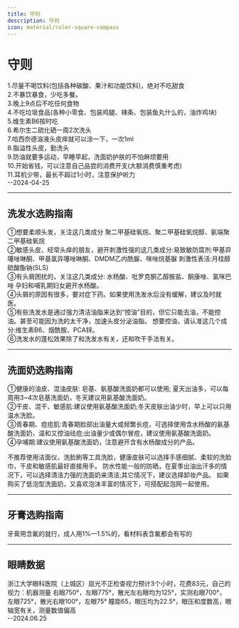 ```yaml
---
title: 守则
description: 守则
icon: material/ruler-square-compass
---
```


# 守则

1.尽量不喝饮料(包括各种碳酸、果汁和功能饮料)，绝对不吃甜食<br>
2.不暴饮暴食，少吃多餐。<br>
3.晚上9点后不吃任何食物<br>
4.不吃垃圾食品(各种小零食、包装鸡腿、辣条、包装鱼丸什么的，油炸鸡块)<br>
5.维生素B6按时吃<br>
6.希尔生二硫化硒一周2次洗头<br>
7.哈西奈德溶液头皮痒就可以涂一下，一次1ml<br>
8.脂溢性头皮，勤洗头<br>
9.防油就要多运动，早睡早起，洗面奶护肤的不怕麻烦要用<br>
10.开始省钱，可以注意自己品尝的消费开支(大额消费慎重考虑)<br>
11.耳机少带，最长不超过1小时，注意保护听力<br>
--2024-04-25

-----

## 洗发水选购指南
①想要柔顺头发，关注这几类成分
聚二甲基硅氧烷、聚二甲基硅氧烷醇、氨端聚二甲基硅氧烷<br>
②敏感头皮、经常头痒的朋友，避开刺激性强的这几类成分:易致敏防腐剂:甲基异噻唑啉酮、甲基氯异噻唑啉酮、DMDM乙内酰脲、咪唑烷基脲
刺激性表活:月桂醇硫酸酯钠(SLS)<br>
③有头屑困扰的，关注这几类成分:
水杨酸、吡罗克酮乙醇胺盐、酮康唑、氯咪巴唑
孕妇和哺乳期妇女避开水杨酸。<br>
④头屑的原因有很多，要对症下药。如果使用洗发水后没有缓解，建议及时就医。<br>
⑤有些洗发水是通过强力清洁油脂来达到“控油”目的，但它只能去油，不能控油。甚至可能因为洗的太干净，加速头皮分泌油脂。
想要控油，请认准这几个成分:维生素B6、烟酰胺、PCA锌。<br>
⑥洗发水的蓬松效果除了和洗发水有关，还和吹干手法有关。

-----

## 洗面奶选购指南
①健康的油皮、混油皮肤:
皂基、氨基酸洗面奶都可以使用;
夏天出油多，可以每周用3~4次皂基洗面奶，冬天建议用氨基酸洗面奶。<br>
②干皮、混干、敏感肌:建议使用氨基酸洗面奶;冬天皮肤出油少时，早上可以只用温水洗脸。<br>
③青春期、痘痘肌:青春期脸部出油量大或频繁长痘，可选择使用含水杨酸的氨基酸洗面奶，温和又控油祛痘;出油量少或偶尔冒痘，建议使用氨基酸洗面奶。<br>
④孕哺期:建议使用氨基酸洗面奶，注意避开含有水杨酸成分的产品。

不推荐使用洁面仪、洗脸刷等工具洗脸，健康皮肤可以选择手感细腻、柔软的洗脸巾，干皮和敏感肌最好直接用手。
防水性能一般的防晒，在夏季出油出汗多的情况下，可以选择清洁力强的洗面奶来清洁;其它情况下，建议选择卸妆产品。
如果购买了低泡型洗面奶，又喜欢泡沫丰富的情况下，可搭配起泡网一起使用。

-----

## 牙膏选购指南

牙膏用含氟的就行，成人用1%—1.5%的，看材料表含氟都会有写的

-----

## 眼睛数据
浙江大学眼科医院（上城区）屈光不正检查视力预计3个小时，花费83元，自己的视力：机器测量 右眼750°，左眼775°，散光左右眼均为125°，实测右眼700°，左眼725°，散光右眼100°，左眼75°
瞳距65，眼压均为22.5°，眼压和度数高，眼轴宽有关，测量数值偏高<br>
--2024.06.25

